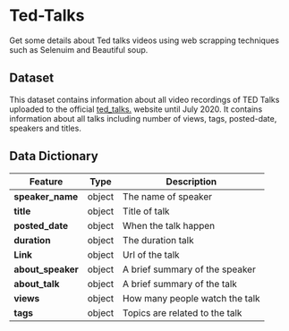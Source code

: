 # Ted-Talks
Get some details about Ted talks videos using web scrapping techniques such as Selenuim and Beautiful soup.

## Dataset
This dataset contains information about all video recordings of TED Talks uploaded to the official [ted_talks.](https://www.ted.com/talks?language=en&page={}&sort=newest) website until July 2020. It contains information about all talks including number of views, tags, posted-date, speakers and titles.

## Data Dictionary

|Feature|Type|Description|
|---|---|---|
|**speaker_name**|object|The name of speaker|
|**title**|object|Title of talk|
|**posted_date**|object|When the talk happen|
|**duration**|object|The duration talk|
|**Link**|object|Url of the talk|
|**about_speaker**|object|A brief summary of the speaker|
|**about_talk**|object|A brief summary of the talk|
|**views**|object|How many people watch the talk|
|**tags**|object|Topics are related to the talk|
